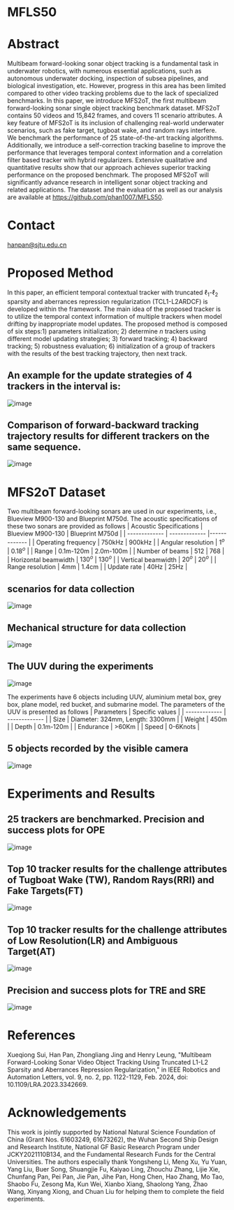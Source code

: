 # MFLS50
# Abstract
Multibeam forward-looking sonar object tracking is a fundamental task in underwater robotics, with numerous essential applications, such as autonomous underwater docking, inspection of subsea pipelines, and biological investigation, etc. However, progress in this area has been limited compared to other video tracking problems due to the lack of specialized benchmarks. In this paper, we introduce MFS2oT, the first multibeam forward-looking sonar single object tracking benchmark dataset. MFS2oT contains 50 videos and 15,842 frames, and covers 11 scenario attributes. A key feature of MFS2oT is its inclusion of challenging real-world underwater scenarios, such as fake target, tugboat wake, and random rays interfere. We benchmark the performance of 25 state-of-the-art tracking algorithms. Additionally, we introduce a self-correction tracking baseline to improve the performance that leverages temporal context information and a correlation filter based tracker with hybrid regularizers. Extensive qualitative and quantitative results show that our approach achieves superior tracking performance on the proposed benchmark. The proposed MFS2oT will significantly advance research in intelligent sonar object tracking and related applications. The dataset and the evaluation as well as our analysis are available at https://github.com/phan1007/MFLS50.
# Contact
hanpan@sjtu.edu.cn
# Proposed Method
In this paper, an efficient temporal contextual tracker with truncated $\ell_{1}$-$\ell_{2}$ sparsity and aberrances repression regularization (TCL1-L2ARDCF) is developed within the framework. The main idea of the proposed tracker is to utilize the temporal context information of multiple trackers when model drifting by inappropriate model updates. The proposed method is composed of six steps:1) parameters initialization; 2) determine $n$ trackers using different model updating strategies; 3) forward tracking; 4) backward tracking; 5) robustness evaluation; 6) initialization of a group of trackers with the results of the best tracking trajectory, then next track. 
## An example for the update strategies of 4 trackers in the interval is:
![image](https://github.com/phan1007/MFLS50/blob/main/figs/update_strategies.png)
## Comparison of forward-backward tracking trajectory results for different trackers on the same sequence.
![image](https://github.com/phan1007/MFLS2oT/blob/main/figs/fbttr.png)
# MFS2oT Dataset
Two multibeam forward-looking sonars are used in our experiments, i.e., Blueview M900-130 and Blueprint M750d. The acoustic specifications of these two sonars are provided as follows
| Acoustic Specifications  | Blueview M900-130 | Blueprint M750d |
| ------------- | ------------- |------------- |
|  Operating frequency | 750kHz  | 900kHz |
|  Angular resolution | $1^{o}$ | $0.18^{o}$ |
|  Range | 0.1m-120m | 2.0m-100m |
|  Number of beams | 512 | 768 |
|  Horizontal beamwidth | $130^{o}$ | $130^{o}$ |
|  Vertical beamwidth | $20^{o}$ | $20^{o}$ |
|  Range resolution | 4mm | 1.4cm |
|  Update rate | 40Hz | 25Hz |
## scenarios for data collection
![image](https://github.com/phan1007/MFLS2oT/blob/main/figs/Scenarios.png)

## Mechanical structure for data collection
![image](https://github.com/phan1007/MFLS2oT/blob/main/figs/FM.png)

## The UUV during the experiments
![image](https://github.com/phan1007/MFLS2oT/blob/main/figs/UUV-exp.png)

The experiments have 6 objects including UUV, aluminium metal box, grey box, plane model, red bucket, and submarine model. The parameters of the UUV is presented as follows
| Parameters  | Specific values |
| ------------- | ------------- |
|  Size | Diameter: 324mm, Length: 3300mm  |
|  Weight | 450m |
|  Depth | 0.1m-120m |
|  Endurance | >60Km |
|  Speed | 0-6Knots |

## 5 objects recorded by the visible camera
![image](https://github.com/phan1007/MFLS2oT/blob/main/figs/optical_img.png)

# Experiments and Results
## 25 trackers are benchmarked. Precision and success plots for OPE
![image](https://github.com/phan1007/MFLS2oT/blob/main/figs/OPE.png)

## Top 10 tracker results for the challenge attributes of Tugboat Wake (TW), Random Rays(RRI) and Fake Targets(FT)
![image](https://github.com/phan1007/MFLS2oT/blob/main/figs/TW-RRI-FT.png)

## Top 10 tracker results for the challenge attributes of Low Resolution(LR) and Ambiguous Target(AT)
![image](https://github.com/phan1007/MFLS2oT/blob/main/figs/LR-AT.png)

## Precision and success plots for TRE and SRE
![image](https://github.com/phan1007/MFLS2oT/blob/main/figs/TRE-SRE.png)
# References
Xueqiong Sui, Han Pan, Zhongliang Jing and Henry Leung, "Multibeam Forward-Looking Sonar Video Object Tracking Using Truncated L1-L2 Sparsity and Aberrances Repression Regularization," in IEEE Robotics and Automation Letters, vol. 9, no. 2, pp. 1122-1129, Feb. 2024, doi: 10.1109/LRA.2023.3342669.
# Acknowledgements
This work is jointly supported by National Natural Science Foundation of China (Grant Nos. 61603249, 61673262), the Wuhan Second Ship Design and Research Institute, National GF Basic Research Program under JCKY2021110B134, and the Fundamental Research Funds for the Central Universities. The authors especially thank Yongsheng Li, Meng Xu, Yu Yuan, Yang Liu, Buer Song, Shuangjie Fu, Kaiyao Ling, Zhouchu Zhang, Lijie Xie, Chunfang Pan, Pei Pan, Jie Pan, Jihe Pan, Hong Chen, Hao Zhang, Mo Tao, Shaobo Fu, Zesong Ma, Kun Wei, Xianbo Xiang, Shaolong Yang, Zhao Wang, Xinyang Xiong, and Chuan Liu for helping them to complete the field experiments.

